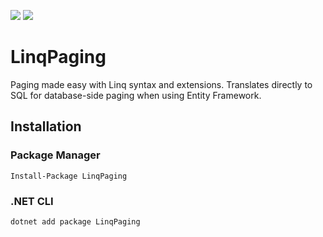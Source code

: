 [![](https://img.shields.io/nuget/v/LinqPaging.svg)](https://www.nuget.org/packages/LinqPaging) [![](https://img.shields.io/nuget/vpre/LinqPaging.svg)](https://www.nuget.org/packages/LinqPaging)

# LinqPaging
Paging made easy with Linq syntax and extensions. Translates directly to SQL for database-side paging when using Entity Framework.

## Installation
### Package Manager
`Install-Package LinqPaging`

### .NET CLI
`dotnet add package LinqPaging`